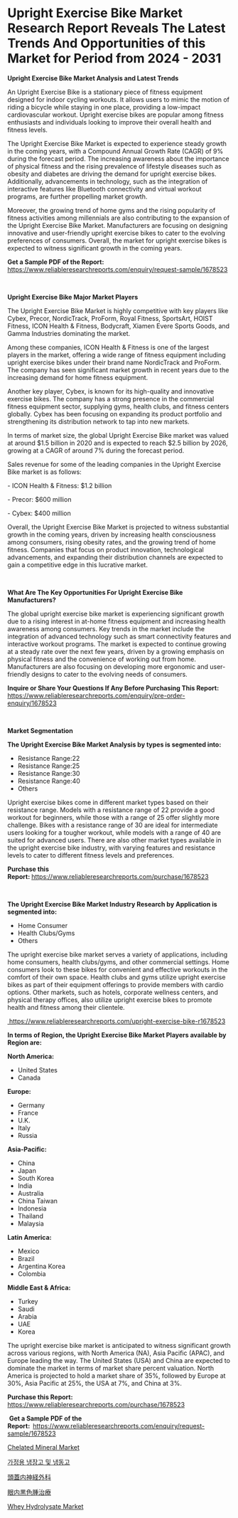 <p><h1>Upright Exercise Bike Market Research Report Reveals The Latest Trends And Opportunities of this Market for Period from 2024 - 2031</h1></p><p><strong>Upright Exercise Bike Market Analysis and Latest Trends</strong></p>
<p><p>An Upright Exercise Bike is a stationary piece of fitness equipment designed for indoor cycling workouts. It allows users to mimic the motion of riding a bicycle while staying in one place, providing a low-impact cardiovascular workout. Upright exercise bikes are popular among fitness enthusiasts and individuals looking to improve their overall health and fitness levels.</p><p>The Upright Exercise Bike Market is expected to experience steady growth in the coming years, with a Compound Annual Growth Rate (CAGR) of 9% during the forecast period. The increasing awareness about the importance of physical fitness and the rising prevalence of lifestyle diseases such as obesity and diabetes are driving the demand for upright exercise bikes. Additionally, advancements in technology, such as the integration of interactive features like Bluetooth connectivity and virtual workout programs, are further propelling market growth.</p><p>Moreover, the growing trend of home gyms and the rising popularity of fitness activities among millennials are also contributing to the expansion of the Upright Exercise Bike Market. Manufacturers are focusing on designing innovative and user-friendly upright exercise bikes to cater to the evolving preferences of consumers. Overall, the market for upright exercise bikes is expected to witness significant growth in the coming years.</p></p>
<p><strong>Get a Sample PDF of the Report:&nbsp;</strong> <a href="https://www.reliableresearchreports.com/enquiry/request-sample/1678523">https://www.reliableresearchreports.com/enquiry/request-sample/1678523</a></p>
<p>&nbsp;</p>
<p><strong>Upright Exercise Bike Major Market Players</strong></p>
<p><p>The Upright Exercise Bike Market is highly competitive with key players like Cybex, Precor, NordicTrack, ProForm, Royal Fitness, SportsArt, HOIST Fitness, ICON Health & Fitness, Bodycraft, Xiamen Evere Sports Goods, and Gamma Industries dominating the market. </p><p>Among these companies, ICON Health & Fitness is one of the largest players in the market, offering a wide range of fitness equipment including upright exercise bikes under their brand name NordicTrack and ProForm. The company has seen significant market growth in recent years due to the increasing demand for home fitness equipment. </p><p>Another key player, Cybex, is known for its high-quality and innovative exercise bikes. The company has a strong presence in the commercial fitness equipment sector, supplying gyms, health clubs, and fitness centers globally. Cybex has been focusing on expanding its product portfolio and strengthening its distribution network to tap into new markets.</p><p>In terms of market size, the global Upright Exercise Bike market was valued at around $1.5 billion in 2020 and is expected to reach $2.5 billion by 2026, growing at a CAGR of around 7% during the forecast period.</p><p>Sales revenue for some of the leading companies in the Upright Exercise Bike market is as follows:</p><p>- ICON Health & Fitness: $1.2 billion</p><p>- Precor: $600 million</p><p>- Cybex: $400 million</p><p>Overall, the Upright Exercise Bike Market is projected to witness substantial growth in the coming years, driven by increasing health consciousness among consumers, rising obesity rates, and the growing trend of home fitness. Companies that focus on product innovation, technological advancements, and expanding their distribution channels are expected to gain a competitive edge in this lucrative market.</p></p>
<p>&nbsp;</p>
<p><strong>What Are The Key Opportunities For Upright Exercise Bike Manufacturers?</strong></p>
<p><p>The global upright exercise bike market is experiencing significant growth due to a rising interest in at-home fitness equipment and increasing health awareness among consumers. Key trends in the market include the integration of advanced technology such as smart connectivity features and interactive workout programs. The market is expected to continue growing at a steady rate over the next few years, driven by a growing emphasis on physical fitness and the convenience of working out from home. Manufacturers are also focusing on developing more ergonomic and user-friendly designs to cater to the evolving needs of consumers.</p></p>
<p><strong>Inquire or Share Your Questions If Any Before Purchasing This Report:</strong> <a href="https://www.reliableresearchreports.com/enquiry/pre-order-enquiry/1678523">https://www.reliableresearchreports.com/enquiry/pre-order-enquiry/1678523</a></p>
<p>&nbsp;</p>
<p><strong>Market Segmentation</strong></p>
<p><strong>The Upright Exercise Bike Market Analysis by types is segmented into:</strong></p>
<p><ul><li>Resistance Range:22</li><li>Resistance Range:25</li><li>Resistance Range:30</li><li>Resistance Range:40</li><li>Others</li></ul></p>
<p><p>Upright exercise bikes come in different market types based on their resistance range. Models with a resistance range of 22 provide a good workout for beginners, while those with a range of 25 offer slightly more challenge. Bikes with a resistance range of 30 are ideal for intermediate users looking for a tougher workout, while models with a range of 40 are suited for advanced users. There are also other market types available in the upright exercise bike industry, with varying features and resistance levels to cater to different fitness levels and preferences.</p></p>
<p><strong>Purchase this Report:&nbsp;</strong><a href="https://www.reliableresearchreports.com/purchase/1678523">https://www.reliableresearchreports.com/purchase/1678523</a></p>
<p>&nbsp;</p>
<p><strong>The Upright Exercise Bike Market Industry Research by Application is segmented into:</strong></p>
<p><ul><li>Home Consumer</li><li>Health Clubs/Gyms</li><li>Others</li></ul></p>
<p><p>The upright exercise bike market serves a variety of applications, including home consumers, health clubs/gyms, and other commercial settings. Home consumers look to these bikes for convenient and effective workouts in the comfort of their own space. Health clubs and gyms utilize upright exercise bikes as part of their equipment offerings to provide members with cardio options. Other markets, such as hotels, corporate wellness centers, and physical therapy offices, also utilize upright exercise bikes to promote health and fitness among their clientele.</p></p>
<p><a href="https://www.reliableresearchreports.com/upright-exercise-bike-r1678523">&nbsp;https://www.reliableresearchreports.com/upright-exercise-bike-r1678523</a></p>
<p><strong>In terms of Region, the Upright Exercise Bike Market Players available by Region are:</strong></p>
<p>
    <p> <strong> North America: </strong>
        <ul>
            <li>United States</li>
            <li>Canada</li>
        </ul>
        </p> 
    <p> <strong> Europe: </strong>
        <ul>
            <li>Germany</li>
            <li>France</li>
            <li>U.K.</li>
            <li>Italy</li>
            <li>Russia</li>
        </ul>
        </p> 
    <p> <strong> Asia-Pacific: </strong>
        <ul>
            <li>China</li>
            <li>Japan</li>
            <li>South Korea</li>
            <li>India</li>
            <li>Australia</li>
            <li>China Taiwan</li>
            <li>Indonesia</li>
            <li>Thailand</li>
            <li>Malaysia</li>
        </ul>
        </p> 
    <p> <strong> Latin America: </strong>
        <ul>
            <li>Mexico</li>
            <li>Brazil</li>
            <li>Argentina Korea</li>
            <li>Colombia</li>
        </ul>
        </p> 
    <p> <strong> Middle East & Africa: </strong>
        <ul>
            <li>Turkey</li>
            <li>Saudi</li>
            <li>Arabia</li>
            <li>UAE</li>
            <li>Korea</li>
        </ul>
    </p>
    </p>
<p><p>The upright exercise bike market is anticipated to witness significant growth across various regions, with North America (NA), Asia Pacific (APAC), and Europe leading the way. The United States (USA) and China are expected to dominate the market in terms of market share percent valuation. North America is projected to hold a market share of 35%, followed by Europe at 30%, Asia Pacific at 25%, the USA at 7%, and China at 3%.</p></p>
<p><strong>Purchase this Report: </strong><a href="https://www.reliableresearchreports.com/purchase/1678523">https://www.reliableresearchreports.com/purchase/1678523</a></p>
<p>&nbsp;<strong>Get a Sample PDF of the Report:&nbsp;&nbsp;</strong><a href="https://www.reliableresearchreports.com/enquiry/request-sample/1678523">https://www.reliableresearchreports.com/enquiry/request-sample/1678523</a></p>
<p><strong></strong></p>
<p><p><a href="https://issuu.com/reportprime-2/docs/chelated-mineral-market-size-2030.pptx">Chelated Mineral Market</a></p><p><a href="https://github.com/lzuwsfreyoq70/Market-Research-Report-List-1/blob/main/594942827097.md">가정용 냉장고 및 냉동고</a></p><p><a href="https://github.com/vtbvgl20191192/Market-Research-Report-List-1/blob/main/744704029546.md">頭蓋内神経外科</a></p><p><a href="https://github.com/avwofrml53535/Market-Research-Report-List-1/blob/main/409706229545.md">眼内黒色腫治療</a></p><p><a href="https://issuu.com/reportprime-2/docs/whey-hydrolysate-market-size-2030.pptx">Whey Hydrolysate Market</a></p></p>